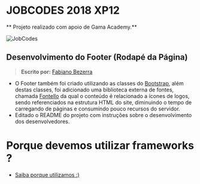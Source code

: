 # JOBCODES 2018 XP12

** Projeto realizado com apoio de Gama Academy.**

![JobCodes](https://goo.gl/Cw6jyo)

## Desenvolvimento do Footer (Rodapé da Página)
> **Escrito por:** [Fabiano Bezerra](http://github.com/fabianobezerra)

- O Footer também foi criado utilizando as classes do [Bootstrap](https://goo.gl/MRp17M), além destas classes, foi adicionado uma biblioteca
externa de fontes, chamada [Fontello](https://goo.gl/pmGz9b) da qual o conteúdo é relacionado a ícones de logos, sendo referenciados na estrutura HTML do site, diminuindo o tempo de carregando de páginas e consumindo pouco recursos do servidor.
- Editado o README do projeto com instruções sobre o desenvolvimento dos desenvolvedores.

# Porque devemos utilizar frameworks ?
- [Saiba porque utilizamos :)](https://goo.gl/MRp17M)
